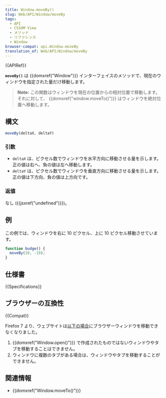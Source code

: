```yaml
---
title: Window.moveBy()
slug: Web/API/Window/moveBy
tags:
  - API
  - CSSOM View
  - メソッド
  - リファレンス
  - Window
browser-compat: api.Window.moveBy
translation_of: Web/API/Window/moveBy
---
```

{{APIRef}}

**`moveBy()`** は {{domxref("Window")}} インターフェイスのメソッドで、現在のウィンドウを指定された量だけ移動します。

> **Note:** この関数はウィンドウを現在の位置からの相対位置で移動します。
> それに対して、 {{domxref("window.moveTo()")}} はウィンドウを絶対位置へ移動します。

## 構文

```js
moveBy(deltaX, deltaY)
```

### 引数

- `deltaX` は、ピクセル数でウィンドウを水平方向に移動させる量を示します。正の値は右へ、負の値は左へ移動します。
- `deltaY` は、ピクセル数でウィンドウを垂直方向に移動させる量を示します。正の値は下方向、負の値は上方向です。

### 返値

なし ({{jsxref("undefined")}})。

## 例

この例では、ウィンドウを右に 10 ピクセル、上に 10 ピクセル移動させています。

```js
function budge() {
  moveBy(10, -10);
}
```

## 仕様書

{{Specifications}}

## ブラウザーの互換性

{{Compat}}

Firefox 7 より、ウェブサイトは[以下の場合](https://bugzilla.mozilla.org/show_bug.cgi?id=565541#c24)にブラウザーウィンドウを移動できなくなりました。

1. {{domxref("Window.open()")}} で作成されたものではないウィンドウやタブを移動することはできません。
2. ウィンドウに複数のタブがある場合は、ウィンドウやタブを移動することができません。

## 関連情報

- {{domxref("Window.moveTo()")}}
